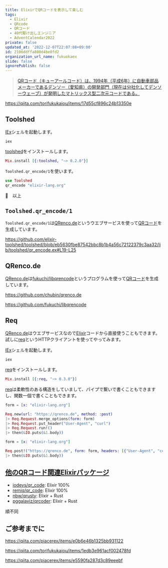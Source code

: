 ```yaml
---
title: ElixirでQRコードを表示して楽しむ
tags:
  - Elixir
  - QRcode
  - QRコード
  - 40代駆け出しエンジニア
  - AdventCalendar2022
private: false
updated_at: '2022-12-07T22:07:08+09:00'
id: 2106ddffa800d4be0fd2
organization_url_name: fukuokaex
slide: false
ignorePublish: false
---
```


[Elixir]: https://elixir-lang.org/
[Erlang]: https://www.erlang.org/
[IEx]: https://elixirschool.com/ja/lessons/basics/basics/#%E5%AF%BE%E8%A9%B1%E3%83%A2%E3%83%BC%E3%83%89
[req]: https://github.com/wojtekmach/req
[toolshed]: https://github.com/elixir-toolshed/toolshed
[QRコード]: https://ja.wikipedia.org/wiki/QR%E3%82%B3%E3%83%BC%E3%83%89
[QRenco.de]: https://qrenco.de
[chubin/qrenco.de]: https://github.com/chubin/qrenco.de
[fukuchi/libqrencode]: https://github.com/fukuchi/libqrencode
[iodevs/qr_code]: https://github.com/iodevs/qr_code
[remiq/qr_code]: https://github.com/remiq/qr_code
[nbw/qrusty]: https://github.com/nbw/qrusty
[pggalaviz/qrcoder]: https://github.com/pggalaviz/qrcoder

> [QRコード（キューアールコード）は、1994年（平成6年）に自動車部品メーカーであるデンソー（愛知県）の開発部門（現在は分社化してデンソーウェーブ）が発明したマトリックス型二次元コードである。][QRコード]

https://qiita.com/torifukukaiou/items/17d55cf896c24b13350e

## Toolshed

[IEx]シェルを起動します。

```
iex
```

[toolshed]をインストールします。

```elixir
Mix.install [{:toolshed, "~> 0.2.0"}]
```

`Toolshed.qr_encode/1`を使います。

```elixir
use Toolshed
qr_encode "elixir-lang.org"
```

:tada:　以上

## `Toolshed.qr_encode/1`

`Toolshed.qr_encode/1`は[QRenco.de]というウエブサービスを使って[QRコード]を生成しています。

https://github.com/elixir-toolshed/toolshed/blob/eb5630fbe87542bbc8b1b4a56c72122379c3aa32/lib/toolshed/qr_encode.ex#L19-L25

## QRenco.de

[QRenco.de]は[fukuchi/libqrencode]というプログラムを使って[QRコード]を生成しています。

https://github.com/chubin/qrenco.de

https://github.com/fukuchi/libqrencode

## Req

[QRenco.de]はウエブサービスなので[Elixir]コードから直接使うこともできます。試しに[req]というHTTPクライアントを使ってやってみます。

[IEx]シェルを起動します。

```
iex
```

[req]をインストールします。

```elixir
Mix.install [{:req, "~> 0.3.0"}]
```

[req]は柔軟性のある構造をしていまして、パイプで繋いで書くこともできますし、関数一個で書くこともできます。

```elixir
form = [x: "elixir-lang.org"]

Req.new(url: "https://qrenco.de", method: :post)
|> Req.Request.merge_options(form: form)
|> Req.Request.put_header("User-Agent", "curl")
|> Req.Request.run!()
|> then(&IO.puts(&1.body))
```

```elixir
form = [x: "elixir-lang.org"]

Req.post!("https://qrenco.de", form: form, headers: [{"User-Agent", "curl"}])
|> then(&IO.puts(&1.body))
```

## [他のQRコード関連Elixirパッケージ](https://hex.pm/packages?search=qr)

- [iodevs/qr_code]: Elixir 100%
- [remiq/qr_code]: Elixir 100%
- [nbw/qrusty]: Elixir + Rust
- [pggalaviz/qrcoder]: Elixir + Rust

順不同

## ご参考までに

https://qiita.com/piacerex/items/e0b6e46b1325bb931122

https://qiita.com/torifukukaiou/items/1edb3e961acf002478fd

https://qiita.com/piacerex/items/e5590fa287d3c89eeebf
